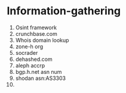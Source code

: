 # Information-gathering
1. Osint framework
2. crunchbase.com
3. Whois domain lookup
4. zone-h org
5. socrader
6. dehashed.com
7. aleph accrp
8. bgp.h.net  asn num
9. shodan asn:AS3303
10. 
